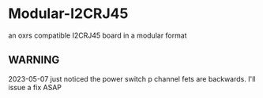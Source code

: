 # Modular-I2CRJ45
an oxrs compatible I2CRJ45 board in a modular format

## WARNING
2023-05-07 just noticed the power switch p channel fets are backwards. I'll issue a fix ASAP
